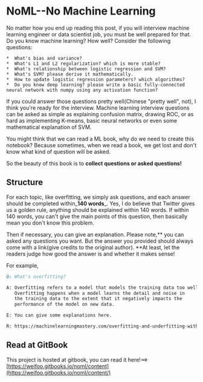 # NoML--No Machine Learning

No matter how you end up reading this post, if you will interview machine learning engineer or data scientist job,
you must be well prepared for that. Do you know machine learning? How well?  Consider the following questions:

```
*  What's bias and variance?
*  What's L1 and L2 regularization? which is more stable?
*  What's relationship between logistic regression and SVM?
*  What's SVM? please derive it mathematically.
*  How to update logistic regression parameters? which algorithms? 
*  Do you know deep learning? please write a basic fully-connected neural network with numpy using any activation function?

```
If you could answer those questions pretty well(Chinese "pretty well", not), I think you're ready for the interview. 
Machine learning interview questions can be asked as simple as explaining confusion matrix, drawing ROC, or as hard as implementing K-means, basic neural networks or even some mathematical explanation of SVM.

You might think that we can read a ML book, why do we need to create this notebook? Because sometimes, when we read a book, we get lost and  don't know what kind of question will be asked.

So the beauty of this book is to **collect questions or asked questions!**

## Structure

For each topic, like overfitting, we simply ask questions, and each answer should be completed within_**140 words**_. Yes, I do believe that Twitter gives us a golden rule, anything should be explained within 140 words. If within 140 words,  you can't give the main points of this question, then basically mean you don't know this problem.

Then if necessary, you can give an explanation. Please note,** you can asked any questions you want.  But the answer you provided should always come with a link\(give credits to the original author\).  **At least, let the readers judge how good the answer is and whether it makes sense!

For example,

```markdown
Q: What's overfitting?

A: Overfitting refers to a model that models the training data too well.
   Overfitting happens when a model learns the detail and noise in 
   the training data to the extent that it negatively impacts the 
   performance of the model on new data.

E: You can give some explanations here.

R: https://machinelearningmastery.com/overfitting-and-underfitting-with-machine-learning-algorithms/
```

## Read at GitBook

This project is hosted at gitbook, you can read it here!==&gt;[https://weifoo.gitbooks.io/noml/content](https://weifoo.gitbooks.io/noml/content/)



